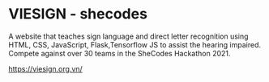 
# VIESIGN - shecodes
A website that teaches sign language and direct letter recognition using HTML, CSS, JavaScript, Flask,Tensorflow JS to assist the hearing impaired. Compete against over 30 teams in the SheCodes Hackathon 2021.

https://viesign.org.vn/
